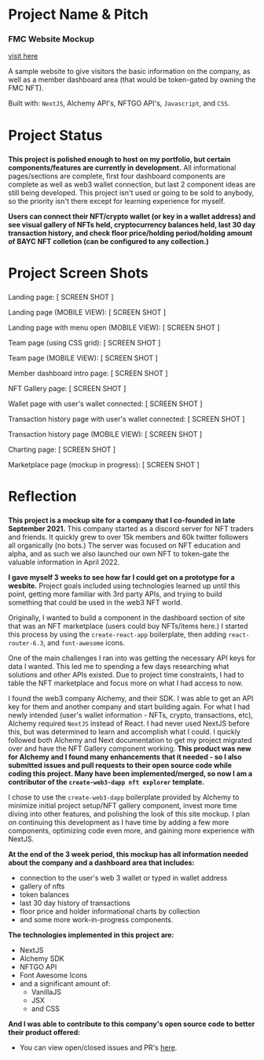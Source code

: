 # Project Name & Pitch

###

### FMC Website Mockup
[visit here](http://fmc.scottxbrown.com)


A sample website to give visitors the basic information on the company, as well as a member dashboard area (that would be token-gated by owning the FMC NFT).

Built with: `NextJS`, Alchemy API's, NFTGO API's, `Javascript`, and `CSS`.

# Project Status

###

**This project is polished enough to host on my portfolio, but certain components/features are currently in development.** All informational pages/sections are complete, first four dashboard components are complete as well as web3 wallet connection, but last 2 component ideas are still being developed. This project isn't used or going to be sold to anybody, so the priority isn't there except for learning experience for myself.

**Users can connect their NFT/crypto wallet (or key in a wallet address) and see visual gallery of NFTs held, cryptocurrency balances held, last 30 day transaction history, and check floor price/holding period/holding amount of BAYC NFT colletion (can be configured to any collection.)**

# Project Screen Shots

###

Landing page:
[ SCREEN SHOT ]

Landing page (MOBILE VIEW):
[ SCREEN SHOT ]

Landing page with menu open (MOBILE VIEW):
[ SCREEN SHOT ]

Team page (using CSS grid):
[ SCREEN SHOT ]

Team page (MOBILE VIEW):
[ SCREEN SHOT ]

Member dashboard intro page:
[ SCREEN SHOT ]

NFT Gallery page:
[ SCREEN SHOT ]

Wallet page with user's wallet connected:
[ SCREEN SHOT ]

Transaction history page with user's wallet connected:
[ SCREEN SHOT ]

Transaction history page (MOBILE VIEW):
[ SCREEN SHOT ]

Charting page:
[ SCREEN SHOT ]

Marketplace page (mockup in progress):
[ SCREEN SHOT ]

# Reflection

###

**This project is a mockup site for a company that I co-founded in late September 2021.** This company started as a discord server for NFT traders and friends. It quickly grew to over 15k members and 60k twitter followers all organically (no bots.) The server was focused on NFT education and alpha, and as such we also launched our own NFT to token-gate the valuable information in April 2022. 

**I gave myself 3 weeks to see how far I could get on a prototype for a wesbite.** Project goals included using technologies learned up until this point, getting more familiar with 3rd party APIs, and trying to build something that could be used in the web3 NFT world.

Originally, I wanted to build a component in the dashboard section of site that was an NFT marketplace (users could buy NFTs/items here.) I started this process by using the `create-react-app` boilerplate, then adding `react-router-6.3`, and `font-awesome` icons.

One of the main challenges I ran into was getting the necessary API keys for data I wanted. This led me to spending a few days researching what solutions and other APIs existed. Due to project time constraints, I had to table the NFT marketplace and focus more on what I had access to now.

I found the web3 company Alchemy, and their SDK. I was able to get an API key for them and another company and start building again. For what I had newly intended (user's wallet information - NFTs, crypto, transactions, etc), Alchemy required `NextJS` instead of React. I had never used NextJS before this, but was determined to learn and accomplish what I could. I quickly followed both Alchemy and Next documentation to get my project migrated over and have the NFT Gallery component working. **This product was new for Alchemy and I found many enhancements that it needed - so I also submitted issues and pull requests to their open source code while coding this project. Many have been implemented/merged, so now I am a contributor of the `create-web3-dapp nft explorer` template.**

I chose to use the `create-web3-dapp` boilerplate provided by Alchemy to minimize initial project setup/NFT gallery component, invest more time diving into other features, and polishing the look of this site mockup. I plan on continuing this development as I have time by adding a few more components, optimizing code even more, and gaining more experience with NextJS.

**At the end of the 3 week period, this mockup has all information needed about the company and a dashboard area that includes:**
- connection to the user's web 3 wallet or typed in wallet address
- gallery of nfts
- token balances
- last 30 day history of transactions
- floor price and holder informational charts by collection
- and some more work-in-progress components.

**The technologies implemented in this project are:**
- NextJS
- Alchemy SDK
- NFTGO API
- Font Awesome Icons
- and a significant amount of: 
    - VanillaJS
    - JSX
    - and CSS

**And I was able to contribute to this company's open source code to better their product offered:**
- You can view open/closed issues and PR's [here](https://github.com/alchemyplatform/cw3d-nft-explorer).